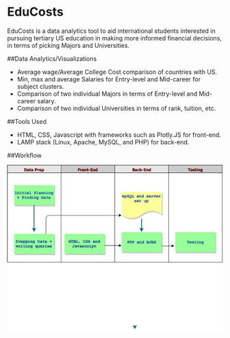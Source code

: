 # EduCosts

EduCosts is a data analytics tool to aid international students interested in pursuing tertiary US education in making more informed financial decisions, in terms of picking Majors and Universities.

##Data Analytics/Visualizations
* Average wage/Average College Cost comparison of countries with US.
* Min, max and average Salaries for Entry-level and Mid-career for subject clusters.
* Comparison of two individual Majors in terms of Entry-level and Mid-career salary.
* Comparison of two individual Universities in terms of rank, tuition, etc.

##Tools Used
* HTML, CSS, Javascript with frameworks such as Plotly.JS for front-end.
* LAMP stack (Linux, Apache, MySQL, and PHP) for back-end.

##Workflow


![alt tag](https://github.com/Samihaamin/EduCosts/raw/master/Workflow.png)
